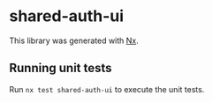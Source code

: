 # shared-auth-ui

This library was generated with [Nx](https://nx.dev).

## Running unit tests

Run `nx test shared-auth-ui` to execute the unit tests.
